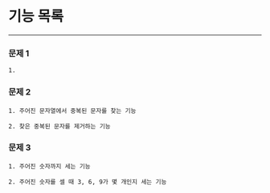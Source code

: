 # 기능 목록

---

### 문제 1

```
1. 
```

### 문제 2

```
1. 주어진 문자열에서 중복된 문자를 찾는 기능

2. 찾은 중복된 문자를 제거하는 기능 
```

### 문제 3

```
1. 주어진 숫자까지 세는 기능

2. 주어진 숫자를 셀 때 3, 6, 9가 몇 개인지 세는 기능
```